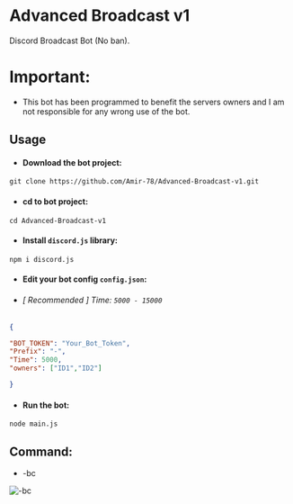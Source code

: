 # Advanced Broadcast v1

Discord Broadcast Bot (No ban).

# Important:

- This bot has been programmed to benefit the servers owners and I am not responsible for any wrong use of the bot.

## Usage

- #### Download the bot project:
```
git clone https://github.com/Amir-78/Advanced-Broadcast-v1.git
```
- ####  cd to bot project:
```
cd Advanced-Broadcast-v1
```
- #### Install `discord.js` library:
```
npm i discord.js
```
- #### Edit your bot config `config.json`:

- ###### [ Recommended ] Time: `5000 - 15000` 

```json
{

"BOT_TOKEN": "Your_Bot_Token",
"Prefix": "-",
"Time": 5000,
"owners": ["ID1","ID2"]

}
```

- #### Run the bot:
```
node main.js
```


## Command:
- -bc

![-bc](https://cdn.discordapp.com/attachments/645576197987631116/843295882089725972/Screenshot_1.png)
